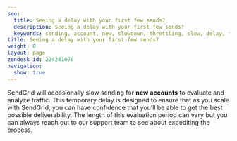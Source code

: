 ```yaml
---
seo:
  title: Seeing a delay with your first few sends? 
  description: Seeing a delay with your first few sends? 
  keywords: sending, account, new, slowdown, throttling, slow, delay, throttle, delays
title: Seeing a delay with your first few sends? 
weight: 0
layout: page
zendesk_id: 204241078
navigation:
  show: true
---
```


SendGrid will occasionally slow sending for **new accounts** to evaluate and analyze traffic. This temporary delay is designed to ensure that as you scale with SendGrid, you can have confidence that you’ll be able to get the best possible deliverability. The length of this evaluation period can vary but you can always reach out to our support team to see about expediting the process. 

 

